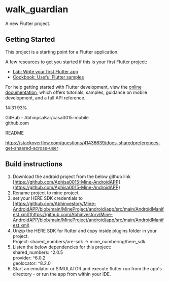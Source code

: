 # walk_guardian

A new Flutter project.

## Getting Started

This project is a starting point for a Flutter application.

A few resources to get you started if this is your first Flutter project:

- [Lab: Write your first Flutter app](https://docs.flutter.dev/get-started/codelab)
- [Cookbook: Useful Flutter samples](https://docs.flutter.dev/cookbook)

For help getting started with Flutter development, view the
[online documentation](https://docs.flutter.dev/), which offers tutorials,
samples, guidance on mobile development, and a full API reference.

14:31 93% 

GitHub - AbhinpsaKar/casa0015-mobile  
github.com  

README  

https://stackoverflow.com/questions/41436639/does-sharedpreferences-get-shaered-across-user  

## Build instructions  

1. Download the android project from the below github link  
[https://github.com/Aphisa0015-Mine-AndroidAPP](https://github.com/Aphisa0015-Mine-AndroidAPP)  
3. Rename project to mine.project.  
4. set your HERE SDK credentials to  
[https://github.com/Abhinvestory/Mine-AndroidAPP/blob/main/MineProject/android/app/src/main/AndroidManifest.xml](https://github.com/Abhinvestory/Mine-AndroidAPP/blob/main/MineProject/android/app/src/main/AndroidManifest.xml)
6. Unzip the HERE SDK for flutter and copy inside plugins folder in your project.  
Project: shared_numbers/are-sdk → mine_numbering/here_sdk  
7. Listen the below dependencies for this project:  
shared_numbers: ^2.0.5  
provider: ^6.0.2  
geolocator: ^8.2.0  
8. Start an emulator or SIMULATOR and execute flutter run from the app's directory - or run the app from within your IDE.
